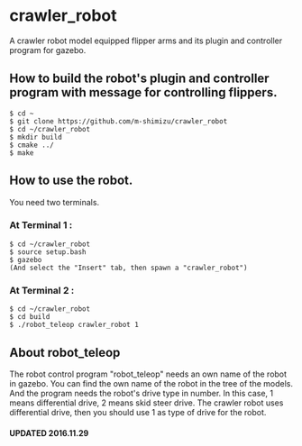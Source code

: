 # crawler_robot
A crawler robot model equipped flipper arms and its plugin and controller program for gazebo.

## How to build the robot's plugin and controller program with message for controlling flippers.
    $ cd ~
    $ git clone https://github.com/m-shimizu/crawler_robot
    $ cd ~/crawler_robot
    $ mkdir build  
    $ cmake ../  
    $ make  

## How to use the robot.
You need two terminals.

### At Terminal 1 :  
    $ cd ~/crawler_robot
    $ source setup.bash  
    $ gazebo  
    (And select the "Insert" tab, then spawn a "crawler_robot")

### At Terminal 2 :  
    $ cd ~/crawler_robot
    $ cd build  
    $ ./robot_teleop crawler_robot 1  

## About robot\_teleop
The robot control program "robot\_teleop" needs an own name of the robot in gazebo. You can find the own name of the robot in the tree of the models.  
And the program needs the robot's drive type in number. In this case, 1 means differential drive, 2 means skid steer drive. The crawler robot uses differential drive, then you should use 1 as type of drive for the robot.

#### UPDATED 2016.11.29

